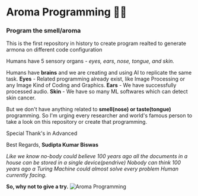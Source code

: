 # Aroma Programming 😶‍🌫

### Program the smell/aroma
This is the first repository in history to create program realted to generate armona on different code configuration

Humans have 5 sensory organs - *eyes, ears, nose, tongue, and skin.*

Humans have **brains** and we are creating and using AI to replicate the same task.
**Eyes** - Related programming already exist, like Image Processing or any Image Kind of Coding and Graphics.
**Ears** - We have successfully processed audio.
**Skin** - We have so many ML softwares which can detect skin cancer.

But we don't have anything related to **smell(nose) or taste(tongue)** programming.
So I'm urging every researcher and world's famous person to take a look on this repository or create that programming.

Special Thank's in Advanced

Best Regards,
**Sudipta Kumar Biswas**

*Like we know no-body could believe 100 years ago all the documents in a house can be stored in a single device(pendrive)*
*Nobody can think 100 years ago a Turing Machine could almost solve every problem Human currently facing.*

**So, why not to give a try.**
![Aroma Programming](https://images.unsplash.com/photo-1508090228729-c062eefc9bef?q=80&w=1000&auto=format&fit=crop&ixlib=rb-4.0.3&ixid=M3wxMjA3fDB8MHxzZWFyY2h8M3x8c21lbGx8ZW58MHx8MHx8fDA%3D)
